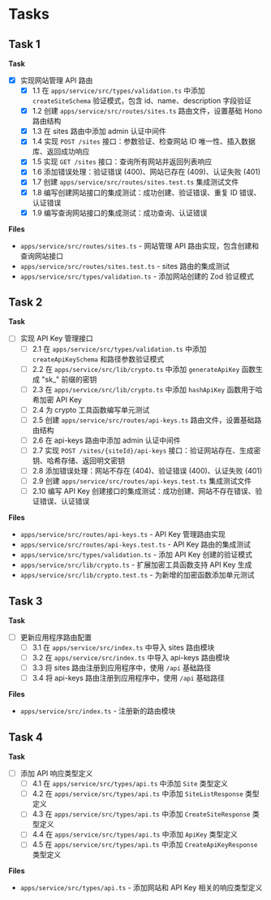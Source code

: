 # Tasks

## Task 1

**Task**

- [x] 实现网站管理 API 路由
  - [x] 1.1 在 `apps/service/src/types/validation.ts` 中添加 `createSiteSchema` 验证模式，包含 id、name、description 字段验证
  - [x] 1.2 创建 `apps/service/src/routes/sites.ts` 路由文件，设置基础 Hono 路由结构
  - [x] 1.3 在 sites 路由中添加 admin 认证中间件
  - [x] 1.4 实现 `POST /sites` 接口：参数验证、检查网站 ID 唯一性、插入数据库、返回成功响应
  - [x] 1.5 实现 `GET /sites` 接口：查询所有网站并返回列表响应
  - [x] 1.6 添加错误处理：验证错误 (400)、网站已存在 (409)、认证失败 (401)
  - [x] 1.7 创建 `apps/service/src/routes/sites.test.ts` 集成测试文件
  - [x] 1.8 编写创建网站接口的集成测试：成功创建、验证错误、重复 ID 错误、认证错误
  - [x] 1.9 编写查询网站接口的集成测试：成功查询、认证错误

**Files**

- `apps/service/src/routes/sites.ts` - 网站管理 API 路由实现，包含创建和查询网站接口
- `apps/service/src/routes/sites.test.ts` - sites 路由的集成测试
- `apps/service/src/types/validation.ts` - 添加网站创建的 Zod 验证模式

## Task 2

**Task**

- [ ] 实现 API Key 管理接口
  - [ ] 2.1 在 `apps/service/src/types/validation.ts` 中添加 `createApiKeySchema` 和路径参数验证模式
  - [ ] 2.2 在 `apps/service/src/lib/crypto.ts` 中添加 `generateApiKey` 函数生成 "sk\_" 前缀的密钥
  - [ ] 2.3 在 `apps/service/src/lib/crypto.ts` 中添加 `hashApiKey` 函数用于哈希加密 API Key
  - [ ] 2.4 为 crypto 工具函数编写单元测试
  - [ ] 2.5 创建 `apps/service/src/routes/api-keys.ts` 路由文件，设置基础路由结构
  - [ ] 2.6 在 api-keys 路由中添加 admin 认证中间件
  - [ ] 2.7 实现 `POST /sites/{siteId}/api-keys` 接口：验证网站存在、生成密钥、哈希存储、返回明文密钥
  - [ ] 2.8 添加错误处理：网站不存在 (404)、验证错误 (400)、认证失败 (401)
  - [ ] 2.9 创建 `apps/service/src/routes/api-keys.test.ts` 集成测试文件
  - [ ] 2.10 编写 API Key 创建接口的集成测试：成功创建、网站不存在错误、验证错误、认证错误

**Files**

- `apps/service/src/routes/api-keys.ts` - API Key 管理路由实现
- `apps/service/src/routes/api-keys.test.ts` - API Key 路由的集成测试
- `apps/service/src/types/validation.ts` - 添加 API Key 创建的验证模式
- `apps/service/src/lib/crypto.ts` - 扩展加密工具函数支持 API Key 生成
- `apps/service/src/lib/crypto.test.ts` - 为新增的加密函数添加单元测试

## Task 3

**Task**

- [ ] 更新应用程序路由配置
  - [ ] 3.1 在 `apps/service/src/index.ts` 中导入 sites 路由模块
  - [ ] 3.2 在 `apps/service/src/index.ts` 中导入 api-keys 路由模块
  - [ ] 3.3 将 sites 路由注册到应用程序中，使用 `/api` 基础路径
  - [ ] 3.4 将 api-keys 路由注册到应用程序中，使用 `/api` 基础路径

**Files**

- `apps/service/src/index.ts` - 注册新的路由模块

## Task 4

**Task**

- [ ] 添加 API 响应类型定义
  - [ ] 4.1 在 `apps/service/src/types/api.ts` 中添加 `Site` 类型定义
  - [ ] 4.2 在 `apps/service/src/types/api.ts` 中添加 `SiteListResponse` 类型定义
  - [ ] 4.3 在 `apps/service/src/types/api.ts` 中添加 `CreateSiteResponse` 类型定义
  - [ ] 4.4 在 `apps/service/src/types/api.ts` 中添加 `ApiKey` 类型定义
  - [ ] 4.5 在 `apps/service/src/types/api.ts` 中添加 `CreateApiKeyResponse` 类型定义

**Files**

- `apps/service/src/types/api.ts` - 添加网站和 API Key 相关的响应类型定义
